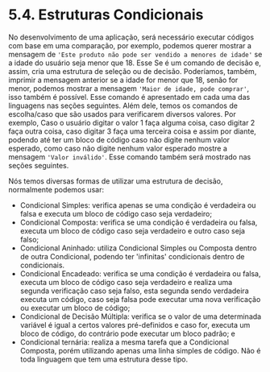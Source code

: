 # 5.4. Estruturas Condicionais

No desenvolvimento de uma aplicação, será necessário executar códigos com base em uma comparação, por exemplo, podemos querer mostrar a mensagem de `'Este produto não pode ser vendido a menores de idade'` se a idade do usuário seja menor que 18. Esse Se é um comando de decisão e, assim, cria uma estrutura de seleção ou de decisão. Poderíamos, também, imprimir a mensagem anterior se a idade for menor que 18, senão for menor, podemos mostrar a mensagem `'Maior de idade, pode comprar'`, isso também é possível. Esse comando é apresentado em cada uma das linguagens nas seções seguintes. Além dele, temos os comandos de escolha/caso que são usados para verificarem diversos valores. Por exemplo, Caso o usuário digitar o valor 1 faça alguma coisa, caso digitar 2 faça outra coisa, caso digitar 3 faça uma terceira coisa e assim por diante, podendo até ter um bloco de código caso não digite nenhum valor esperado, como caso não digite nenhum valor esperado mostre a mensagem `'Valor inválido'`. Esse comando também será mostrado nas seções seguintes.

Nós temos diversas formas de utilizar uma estrutura de decisão, normalmente podemos usar:

* Condicional Simples: verifica apenas se uma condição é verdadeira ou falsa e executa um bloco de código caso seja verdadeiro;
* Condicional Composta: verifica se uma condição é verdadeira ou falsa, executa um bloco de código caso seja verdadeiro e outro caso seja falso;
* Condicional Aninhado: utiliza Condicional Simples ou Composta dentro de outra Condicional, podendo ter 'infinitas' condicionais dentro de condicionais.
* Condicional Encadeado: verifica se uma condição é verdadeira ou falsa, executa um bloco de código caso seja verdadeiro e realiza uma segunda verificação caso seja falso, esta segunda sendo verdadeira executa um código, caso seja falsa pode executar uma nova verificação ou executar um bloco de código;
* Condicional de Decisão Múltipla: verifica se o valor de uma determinada variável é igual a certos valores pré-definidos e caso for, executa um bloco de código, do contrário pode executar um bloco padrão; e
* Condicional ternária: realiza a mesma tarefa que a Condicional Composta, porém utilizando apenas uma linha simples de código. Não é toda linguagem que tem uma estrutura desse tipo.

